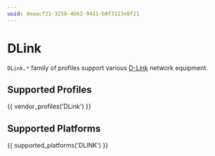 ```yaml
---
uuid: deaacf21-325b-4b62-94d1-b8f3123e8f21
---
```

# DLink

`DLink.*` family of profiles support various [D-Link](http://www.dlink.com/)
network equipment.

## Supported Profiles

{{ vendor_profiles('DLink') }}

## Supported Platforms

{{ supported_platforms('DLINK') }}
